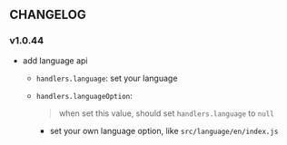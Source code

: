 ## CHANGELOG
### v1.0.44
- add language api
  - `handlers.language`: set your language
  - `handlers.languageOption`:
    > when set this value, should set `handlers.language` to `null`

    - set your own language option, like `src/language/en/index.js`
